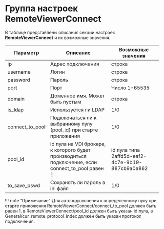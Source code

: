 # Группа настроек RemoteViewerConnect

В таблице представлены описания секции настроек **RemoteViewerConnect** и их возможные значения.

| Параметр                         | Описание                                                                                                 | Возможные значения |
|----------------------------------|----------------------------------------------------------------------------------------------------------|--------------------|
| ip                               | Адрес подключения                                                                                        | строка             |
| username                         | Логин                                                                                                    | строка             |
| password                         | Пароль                                                                                                   | строка             |
| port                             | Порт                                                                                                     | Число 1-65535      |
| domain                           | Доменное имя. Может быть пустым                                                                          | строка             |
| is_ldap                          | Используется ли LDAP                                                                                     | 1/0                |
| connect_to_pool                  | Подключаться ли к выбранному пулу (pool_id) при старте приложения                                      | 1/0                |
|pool_id                           |id пула на VDI брокере, к которого будет производиться подключение, если connect_to_pool равен 1          | id пула типа 2affd5d-eaf2-4c7e-9b19-887cb9a0a862|
| to_save_pswd                     | Сохранять ли пароль в ini файл                                                                           | 1/0                |

!!! note "Примечание" 
  Для автоподключения к определенному пулу при старте приложения RemoteViewerConnect/connect_to_pool должен быть равен 1, 
 в RemoteViewerConnect/pool_id должен быть указан id пула, в General/cur_remote_protocol_index должен 
 быть указан протокол подключения.
